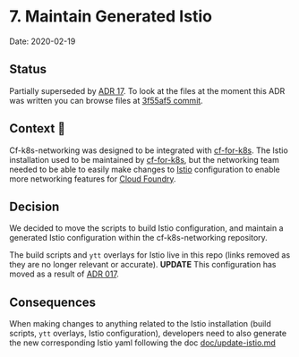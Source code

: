 # 7. Maintain Generated Istio

Date: 2020-02-19

## Status

Partially superseded by [ADR
17](./0017-moving-istio-configuration-out-of-this-repo.md). To look at the files
at the moment this ADR was written you can browse files at [3f55af5
commit](https://github.com/cloudfoundry/cf-k8s-networking/tree/3f55af54912a527de16a8f70645018e4f13f9dba).

## Context 🤔
Cf-k8s-networking was designed to be integrated with
[cf-for-k8s](https://github.com/cloudfoundry/cf-for-k8s/). The Istio
installation used to be maintained by
[cf-for-k8s](https://github.com/cloudfoundry/cf-for-k8s/), but the networking
team needed to be able to easily make changes to [Istio](https://istio.io/)
configuration to enable more networking features for [Cloud
Foundry](https://www.cloudfoundry.org/).


## Decision
We decided to move the scripts to build Istio configuration, and maintain a
generated Istio configuration within the cf-k8s-networking repository. 

The build scripts and `ytt` overlays for Istio live in this repo (links removed
as they are no longer relevant or accurate). **UPDATE** This configuration has
moved as a result of [ADR
017](./0017-moving-istio-configuration-out-of-this-repo.md).

## Consequences
When making changes to anything related to the Istio installation (build scripts, `ytt` overlays, Istio configuration), developers need to also generate the new corresponding Istio yaml following the doc [doc/update-istio.md](../update-istio.md)

